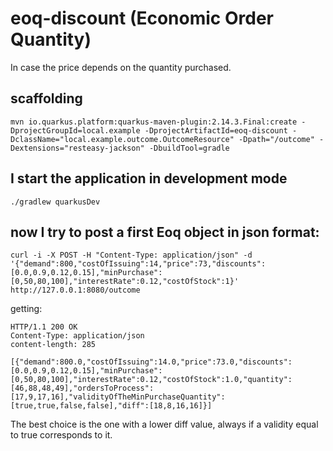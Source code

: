 # eoq-discount  (Economic Order Quantity)

In case the price depends on the quantity purchased.

## scaffolding

```shell
mvn io.quarkus.platform:quarkus-maven-plugin:2.14.3.Final:create -DprojectGroupId=local.example -DprojectArtifactId=eoq-discount -DclassName="local.example.outcome.OutcomeResource" -Dpath="/outcome" -Dextensions="resteasy-jackson" -DbuildTool=gradle
```

## I start the application in development mode

```shell
./gradlew quarkusDev
```

## now I try to post a first Eoq object in json format:

```shell
curl -i -X POST -H "Content-Type: application/json" -d '{"demand":800,"costOfIssuing":14,"price":73,"discounts":[0.0,0.9,0.12,0.15],"minPurchase":[0,50,80,100],"interestRate":0.12,"costOfStock":1}' http://127.0.0.1:8080/outcome
```

getting:

```text
HTTP/1.1 200 OK
Content-Type: application/json
content-length: 285

[{"demand":800.0,"costOfIssuing":14.0,"price":73.0,"discounts":[0.0,0.9,0.12,0.15],"minPurchase":[0,50,80,100],"interestRate":0.12,"costOfStock":1.0,"quantity":[46,88,48,49],"ordersToProcess":[17,9,17,16],"validityOfTheMinPurchaseQuantity":[true,true,false,false],"diff":[18,8,16,16]}]
```

The best choice is the one with a lower diff value, always if a validity equal to true corresponds to it.
